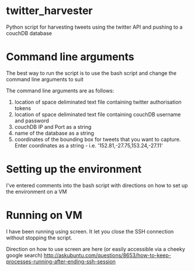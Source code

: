 # twitter_harvester
Python script for harvesting tweets using the twitter API and pushing to a couchDB database

# Command line arguments
The best way to run the script is to use the bash script and change the command line arguments to suit

The command line arguments are as follows:
1) location of space deliminated text file containing twitter authorisation tokens
2) location of space deliminated text file containing couchDB username and password
3) couchDB IP and Port as a string
4) name of the database as a string
5) coordinates of the bounding box for tweets that you want to capture. Enter coordinates as a string - i.e. '152.81,-27.75,153.24,-27.11'

# Setting up the environment
I've entered comments into the bash script with directions on how to set up the environment on a VM

# Running on VM
I have been running using screen. It let you close the SSH connection without stopping the script.

Direction on how to use screen are here (or easily accessible via a cheeky google search)
http://askubuntu.com/questions/8653/how-to-keep-processes-running-after-ending-ssh-session
